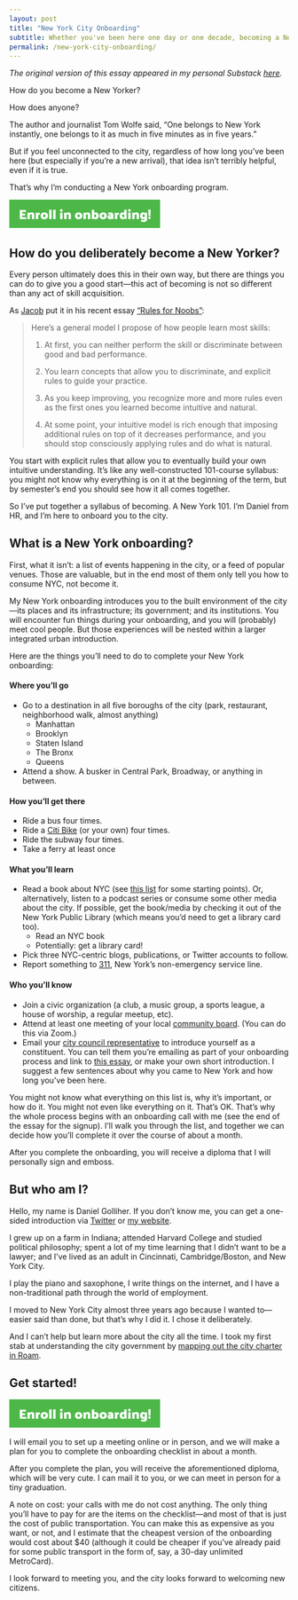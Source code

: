 ```yaml
---
layout: post
title: "New York City Onboarding"
subtitle: Whether you've been here one day or one decade, becoming a New Yorker never ends. But I can give you a start.
permalink: /new-york-city-onboarding/
---
```


*The original version of this essay appeared in my personal Substack [here](https://golliher.substack.com/p/new-york-city-onboarding).*

How do you become a New Yorker?

How does anyone?

The author and journalist Tom Wolfe said, “One belongs to New York instantly, one belongs to it as much in five minutes as in five years.”

But if you feel unconnected to the city, regardless of how long you’ve been here (but especially if you’re a new arrival), that idea isn’t terribly helpful, even if it is true.

That’s why I’m conducting a New York onboarding program.

<a href="https://6d25o04x7o3.typeform.com/to/ZgRpzkiu" target="_blank"> <img src="/onboarding-enroll-button.png" alt="Enroll in onboarding!"> </a>

## How do you deliberately become a New Yorker?

Every person ultimately does this in their own way, but there are things you can do to give you a good start—this act of becoming is not so different than any act of skill acquisition.

As [Jacob](https://twitter.com/yashkaf) put it in his recent essay [“Rules for Noobs”](https://putanumonit.com/2021/09/10/rules-for-noobs/):

> Here’s a general model I propose of how people learn most skills:
> 
> 1. At first, you can neither perform the skill or discriminate between good and bad performance.
>
> 2. You learn concepts that allow you to discriminate, and explicit rules to guide your practice.
>
> 3. As you keep improving, you recognize more and more rules even as the first ones you learned become intuitive and natural.
>
> 4. At some point, your intuitive model is rich enough that imposing additional rules on top of it decreases performance, and you should stop consciously applying rules and do what is natural.
 
You start with explicit rules that allow you to eventually build your own intuitive understanding. It’s like any well-constructed 101-course syllabus: you might not know why everything is on it at the beginning of the term, but by semester’s end you should see how it all comes together.

So I’ve put together a syllabus of becoming. A New York 101. I’m Daniel from HR, and I’m here to onboard you to the city.

## What is a New York onboarding?

First, what it isn’t: a list of events happening in the city, or a feed of popular venues. Those are valuable, but in the end most of them only tell you how to consume NYC, not become it.

My New York onboarding introduces you to the built environment of the city—its places and its infrastructure; its government; and its institutions. You will encounter fun things during your onboarding, and you will (probably) meet cool people. But those experiences will be nested within a larger integrated urban introduction.

Here are the things you’ll need to do to complete your New York onboarding:

#### **Where you’ll go**

- Go to a destination in all five boroughs of the city (park, restaurant, neighborhood walk, almost anything)
    - Manhattan
    - Brooklyn
    - Staten Island
    - The Bronx
    - Queens
- Attend a show. A busker in Central Park, Broadway, or anything in between.

#### **How you’ll get there**

- Ride a bus four times.
- Ride a [Citi Bike](https://www.citibikenyc.com/homepage) (or your own) four times.
- Ride the subway four times.
- Take a ferry at least once

#### **What you’ll learn**

- Read a book about NYC (see [this list](https://ny.curbed.com/2017/11/22/16682062/best-new-york-books-black-friday-cyber-monday) for some starting points). Or, alternatively, listen to a podcast series or consume some other media about the city. If possible, get the book/media by checking it out of the New York Public Library (which means you’d need to get a library card too). 
    - Read an NYC book
    - Potentially: get a library card!
- Pick three NYC-centric blogs, publications, or Twitter accounts to follow.
- Report something to [311](https://portal.311.nyc.gov/), New York’s non-emergency service line.

#### **Who you’ll know**

- Join a civic organization (a club, a music group, a sports league, a house of worship, a regular meetup, etc).
- Attend at least one meeting of your local [community board](https://www1.nyc.gov/site/cau/community-boards/community-boards.page). (You can do this via Zoom.)
- Email your [city council representative](https://council.nyc.gov/districts/) to introduce yourself as a constituent. You can tell them you’re emailing as part of your onboarding process and link to [this essay](/new-york-city-onboarding), or make your own short introduction. I suggest a few sentences about why you came to New York and how long you’ve been here.

You might not know what everything on this list is, why it’s important, or how do it. You might not even like everything on it. That’s OK. That’s why the whole process begins with an onboarding call with me (see the end of the essay for the signup). I’ll walk you through the list, and together we can decide how you’ll complete it over the course of about a month.

After you complete the onboarding, you will receive a diploma that I will personally sign and emboss.

## But who am I? 

Hello, my name is Daniel Golliher. If you don’t know me, you can get a one-sided introduction via [Twitter](https://twitter.com/danielgolliher) or [my website](https://danielgolliher.com).

I grew up on a farm in Indiana; attended Harvard College and studied political philosophy; spent a lot of my time learning that I didn’t want to be a lawyer; and I’ve lived as an adult in Cincinnati, Cambridge/Boston, and New York City.

I play the piano and saxophone, I write things on the internet, and I have a non-traditional path through the world of employment.

I moved to New York City almost three years ago because I wanted to—easier said than done, but that’s why I did it. I chose it deliberately.

And I can’t help but learn more about the city all the time. I took my first stab at understanding the city government by [mapping out the city charter in Roam](https://golliher.substack.com/p/understanding-nycs-government).

## Get started!

<a href="https://6d25o04x7o3.typeform.com/to/ZgRpzkiu" target="_blank"> <img src="/onboarding-enroll-button.png" alt="Enroll in onboarding!"> </a>

I will email you to set up a meeting online or in person, and we will make a plan for you to complete the onboarding checklist in about a month.

After you complete the plan, you will receive the aforementioned diploma, which will be very cute. I can mail it to you, or we can meet in person for a tiny graduation.

A note on cost: your calls with me do not cost anything. The only thing you’ll have to pay for are the items on the checklist—and most of that is just the cost of public transportation. You can make this as expensive as you want, or not, and I estimate that the cheapest version of the onboarding would cost about $40 (although it could be cheaper if you’ve already paid for some public transport in the form of, say, a 30-day unlimited MetroCard).

I look forward to meeting you, and the city looks forward to welcoming new citizens.
